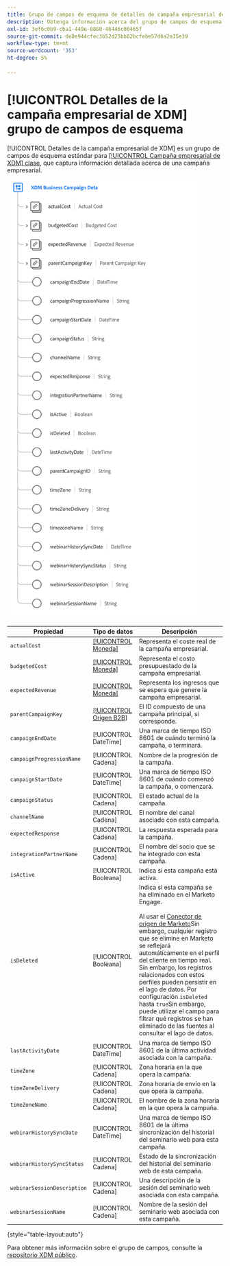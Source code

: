 ```yaml
---
title: Grupo de campos de esquema de detalles de campaña empresarial de XDM
description: Obtenga información acerca del grupo de campos de esquema Detalles de la campaña empresarial de XDM.
exl-id: 3ef6c0b9-cba1-449e-8868-46446c00465f
source-git-commit: de8e944cfec3b52d25bb02bcfebe57d6a2a35e39
workflow-type: tm+mt
source-wordcount: '353'
ht-degree: 5%

---
```


# [!UICONTROL Detalles de la campaña empresarial de XDM] grupo de campos de esquema

[!UICONTROL Detalles de la campaña empresarial de XDM] es un grupo de campos de esquema estándar para [[!UICONTROL Campaña empresarial de XDM] clase](../../classes/b2b/business-campaign.md), que captura información detallada acerca de una campaña empresarial.

![La estructura del grupo de campos Detalles de la campaña empresarial de XDM tal como aparece en la interfaz de usuario](../../images/field-groups/b2b/business-campaign-details.png)

| Propiedad | Tipo de datos | Descripción |
| --- | --- | --- |
| `actualCost` | [[!UICONTROL Moneda]](../../data-types/currency.md) | Representa el coste real de la campaña empresarial. |
| `budgetedCost` | [[!UICONTROL Moneda]](../../data-types/currency.md) | Representa el costo presupuestado de la campaña empresarial. |
| `expectedRevenue` | [[!UICONTROL Moneda]](../../data-types/currency.md) | Representa los ingresos que se espera que genere la campaña empresarial. |
| `parentCampaignKey` | [[!UICONTROL Origen B2B]](../../data-types/b2b-source.md) | El ID compuesto de una campaña principal, si corresponde. |
| `campaignEndDate` | [!UICONTROL DateTime] | Una marca de tiempo ISO 8601 de cuándo terminó la campaña, o terminará. |
| `campaignProgressionName` | [!UICONTROL Cadena] | Nombre de la progresión de la campaña. |
| `campaignStartDate` | [!UICONTROL DateTime] | Una marca de tiempo ISO 8601 de cuándo comenzó la campaña, o comenzará. |
| `campaignStatus` | [!UICONTROL Cadena] | El estado actual de la campaña. |
| `channelName` | [!UICONTROL Cadena] | El nombre del canal asociado con esta campaña. |
| `expectedResponse` | [!UICONTROL Cadena] | La respuesta esperada para la campaña. |
| `integrationPartnerName` | [!UICONTROL Cadena] | El nombre del socio que se ha integrado con esta campaña. |
| `isActive` | [!UICONTROL Booleana] | Indica si esta campaña está activa. |
| `isDeleted` | [!UICONTROL Booleana] | Indica si esta campaña se ha eliminado en el Marketo Engage.<br><br>Al usar el [Conector de origen de Marketo](../../../sources/connectors/adobe-applications/marketo/marketo.md)Sin embargo, cualquier registro que se elimine en Marketo se reflejará automáticamente en el perfil del cliente en tiempo real. Sin embargo, los registros relacionados con estos perfiles pueden persistir en el lago de datos. Por configuración `isDeleted` hasta `true`Sin embargo, puede utilizar el campo para filtrar qué registros se han eliminado de las fuentes al consultar el lago de datos. |
| `lastActivityDate` | [!UICONTROL DateTime] | Una marca de tiempo ISO 8601 de la última actividad asociada con la campaña. |
| `timeZone` | [!UICONTROL Cadena] | Zona horaria en la que opera la campaña. |
| `timeZoneDelivery` | [!UICONTROL Cadena] | Zona horaria de envío en la que opera la campaña. |
| `timeZoneName` | [!UICONTROL Cadena] | El nombre de la zona horaria en la que opera la campaña. |
| `webinarHistorySyncDate` | [!UICONTROL DateTime] | Una marca de tiempo ISO 8601 de la última sincronización del historial del seminario web para esta campaña. |
| `webinarHistorySyncStatus` | [!UICONTROL Cadena] | Estado de la sincronización del historial del seminario web de esta campaña. |
| `webinarSessionDescription` | [!UICONTROL Cadena] | Una descripción de la sesión del seminario web asociada con esta campaña. |
| `webinarSessionName` | [!UICONTROL Cadena] | Nombre de la sesión del seminario web asociada con esta campaña. |

{style="table-layout:auto"}

Para obtener más información sobre el grupo de campos, consulte la [repositorio XDM público](https://github.com/adobe/xdm/blob/master/components/fieldgroups/campaign/campaign-details.schema.json).

